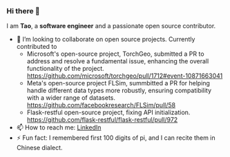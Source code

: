 ### Hi there 👋

<!--
**menglutao/MengluTao** is a ✨ _special_ ✨ repository because its `README.md` (this file) appears on your GitHub profile.

-->
I am **Tao**, a **software engineer** and a passionate open source contributor.

- 👯 I’m looking to collaborate on open source projects. Currently contributed to
  - Microsoft's open-source project, TorchGeo, submitted a PR to address and resolve a fundamental issue, enhancing the overall functionality of the project. https://github.com/microsoft/torchgeo/pull/1712#event-10871663041
  - Meta's open-source project FLSim, summbitted a PR for helping handle different data types more robustly, ensuring compatibility with a wider range of datasets. 
  https://github.com/facebookresearch/FLSim/pull/58
  - Flask-restful open-source project, fixing API initialization. https://github.com/flask-restful/flask-restful/pull/972 
- 📫 How to reach me: [LinkedIn](https://www.linkedin.com/in/menglu-tao-12b722111/)
- ⚡ Fun fact: I remembered first 100 digits of pi, and I can recite them in Chinese dialect.


